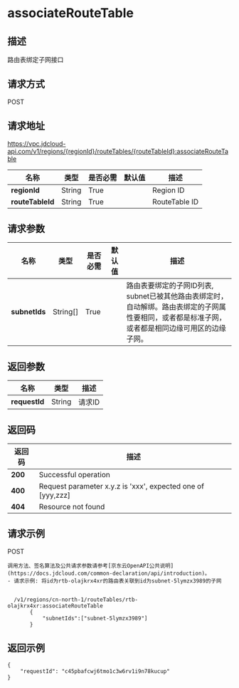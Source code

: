 # associateRouteTable


## 描述
路由表绑定子网接口

## 请求方式
POST

## 请求地址
https://vpc.jdcloud-api.com/v1/regions/{regionId}/routeTables/{routeTableId}:associateRouteTable

|名称|类型|是否必需|默认值|描述|
|---|---|---|---|---|
|**regionId**|String|True| |Region ID|
|**routeTableId**|String|True| |RouteTable ID|

## 请求参数
|名称|类型|是否必需|默认值|描述|
|---|---|---|---|---|
|**subnetIds**|String[]|True| |路由表要绑定的子网ID列表, subnet已被其他路由表绑定时，自动解绑。路由表绑定的子网属性要相同，或者都是标准子网，或者都是相同边缘可用区的边缘子网。|


## 返回参数
|名称|类型|描述|
|---|---|---|
|**requestId**|String|请求ID|


## 返回码
|返回码|描述|
|---|---|
|**200**|Successful operation|
|**400**|Request parameter x.y.z is 'xxx', expected one of [yyy,zzz]|
|**404**|Resource not found|

## 请求示例
POST
```
调用方法、签名算法及公共请求参数请参考[京东云OpenAPI公共说明](https://docs.jdcloud.com/common-declaration/api/introduction)。
- 请求示例: 将id为rtb-olajkrx4xr的路由表关联到id为subnet-5lymzx3989的子网


  /v1/regions/cn-north-1/routeTables/rtb-olajkrx4xr:associateRouteTable
       {
           "subnetIds":["subnet-5lymzx3989"]
       }

```

## 返回示例
```
{
    "requestId": "c45pbafcwj6tmo1c3w6rv1i9n78kucup"
}
```
